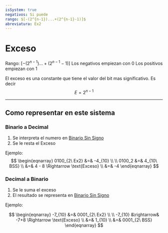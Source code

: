 ```yaml
---
isSystem: true
negativos: Si puede
rango: $[-(2^{n-1})...+(2^{n-1}-1)]$
abreviatura: Ex2
---
```

# Exceso

Rango: $[-(2^{n-1})...+(2^{n-1}-1)]$
Los negativos empiezan con 0
Los positivos empiezan con 1

El exceso es una constante que tiene el valor del bit mas significativo. Es decir
$$E=2^{n-1}$$

---

## Como representar en este sistema

### Binario a Decimal

1. Se interpreta el numero en [Binario Sin Signo](Binario-Sin-Signo.md)
2. Se le resta el Exceso

Ejemplo:
$$
\begin{eqnarray}
0100_{2\ Ex2} &=& -4_{10} \\
\\
0100_2 &=& 4_{10\ BSS} \\
&=& 4 - 8 \Rightarrow \text{Exceso} \\
&=& -4
\end{eqnarray}
$$

### Decimal a Binario

1. Se le suma el exceso
2. El resultado se representa en [Binario Sin Signo](Binario-Sin-Signo.md)

Ejemplo:

$$
\begin{eqnarray}
-7_{10} &=& 0001_{2\ Ex2} \\
\\
-7_{10} &\rightarrow& -7+8 \Rightarrow \text{Exceso} \\
&=& 1_{10} \\
&=& 0001_{2\ BSS}
\end{eqnarray}
$$
